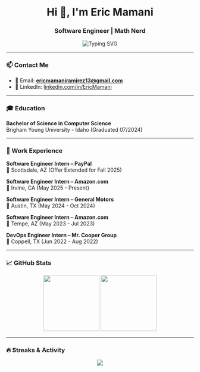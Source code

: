 <!-- Banner or Title -->
<h1 align="center">Hi 👋, I'm Eric Mamani</h1>
<h3 align="center">Software Engineer | Math Nerd</h3>

<p align="center">
  <img src="https://readme-typing-svg.herokuapp.com?font=Fira+Code&size=22&pause=1000&color=635BFF&center=true&vCenter=true&width=435&lines=Software+Engineer" alt="Typing SVG" />
</p>

---

### 📫 Contact Me

- 📧 Email: **ericmamaniramirez13@gmail.com**
- 💼 LinkedIn: [linkedin.com/in/EricMamani](https://www.linkedin.com/in/EricMamani)

---

### 🎓 Education

**Bachelor of Science in Computer Science**  
Brigham Young University - Idaho (Graduated 07/2024)

---

### 💼 Work Experience

**Software Engineer Intern – PayPal**  
📍 Scottsdale, AZ (Offer Extended for Fall 2025)

**Software Engineer Intern – Amazon.com**  
📍 Irvine, CA (May 2025 - Present)

**Software Engineer Intern – General Motors**  
📍 Austin, TX (May 2024 - Oct 2024)

**Software Engineer Intern – Amazon.com**  
📍 Tempe, AZ (May 2023 - Jul 2023)

**DevOps Engineer Intern – Mr. Cooper Group**  
📍 Coppell, TX (Jun 2022 - Aug 2022)

---

### 📈 GitHub Stats

<section align="center">
  <img src="https://github-readme-stats.vercel.app/api?username=ericmamaniramirez13&show_icons=true&theme=radical" height="150px"/>
  <img src="https://github-readme-stats.vercel.app/api/top-langs/?username=ericmamaniramirez13&layout=compact&theme=radical" height="150px"/>
</section>

---

### 🔥 Streaks & Activity

<p align="center">
  <img src="https://github-readme-streak-stats.herokuapp.com?user=ericmamaniramirez13&theme=radical&hide_border=true" />
</p>
